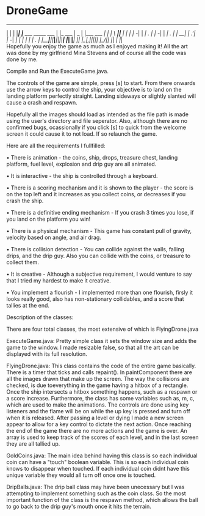 # DroneGame                                                                                       
 _ _ _     _                      _          _____ _             _      ____      _     
| | | |___| |___ ___ _____ ___   | |_ ___   |  _  | |___ ___ ___| |_   |    \ ___|_|___ 
| | | | -_| |  _| . |     | -_|  |  _| . |  |   __| | .'|   | -_|  _|  |  |  |  _| | . |
|_____|___|_|___|___|_|_|_|___|  |_| |___|  |__|  |_|__,|_|_|___|_|    |____/|_| |_|  _|
                                                                                   |_|                        
Hopefully you enjoy the game as much as I enjoyed making it!
All the art was done by my girlfriend Mina Stevens and of course all the code was done by me.

Compile and Run the ExecuteGame.java.

The controls of the game are simple, press [s] to start. 
From there onwards use the arrow keys to control the ship, your objective is to land on the landing platform perfectly straight.
Landing sideways or slightly slanted will cause a crash and respawn.

Hopefully all the images should load as intended as the file path is made using the user's directory and file seperator.
Also, although there are no confirmed bugs, ocassionally if you click [s] to quick from the welcome screen it could cause it to not load. If so relaunch the game.


Here are all the requirements I fullfilled:

• There is animation - the coins, ship, drops, treasure chest, landing platform, fuel level, explosion and drip guy are all animated. 

• It is interactive - the ship is controlled through a keyboard.

• There is a scoring mechanism and it is shown to the player - the score is on the top left and it increases as you collect coins, or decreases if you crash the ship. 

• There is a definitive ending mechanism - If you crash 3 times you lose, if you land on the platform you win!

• There is a physical mechanism - This game has constant pull of gravity, velocity based on angle, and air drag.

• There is collision detection - You can collide against the walls, falling drips, and the drip guy. Also you can collide with the coins, or treasure to collect them.

• It is creative - Although a subjective requirement, I would venture to say that I tried my hardest to make it creative.

• You implement a flourish - I implemented more than one flourish, firsly it looks really good, also has non-stationary collidables, and a score that tallies at the end.


Description of the classes:
	
There are four total classes, the most extensive of which is FlyingDrone.java

ExecuteGame.java:
Pretty simple class it sets the window size and adds the game to the window. I made resizable false, so that all the art can be displayed with its full resolution.

FlyingDrone.java:
This class contains the code of the entire game basically. There is a timer that ticks and calls repaint(). In paintComponent there are all the images drawn that make up the screen. 
The way the collisions are checked, is due toeverything in the game having a hitbox of a rectangle. Once the ship intersects a hitbox something happens, such as a respawn
or a score increase. Furthermore, the class has some variables such as, m, c, which are used to make the animations. The controls are done using key listeners and the flame will be on while
the up key is pressed and turn off when it is released. After passing a level or dying I made a new screen appear to allow for a key control to dictate the next action. Once reaching the end
of the game there are no more actions and the game is over. An array is used to keep track of the scores of each level, and in the last screen they are all tallied up. 

GoldCoins.java:
The main idea behind having this class is so each individual coin can have a "touch" boolean variable. This is so each individual coin knows to disappear when touched. If each
individual coin didnt have this unique variable they would all turn off once one is touched.

DripBalls.java:
The drip ball class may have been unecessary but I was attempting to implement something such as the coin class. So the most important function of the class is the respawn method, which allows
the ball to go back to the drip guy's mouth once it hits the terrain. 







